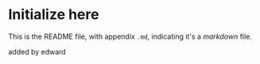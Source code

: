 # Initialize here

This is the README file, with appendix `.md`, indicating it's a *markdown* file.

added by edward
